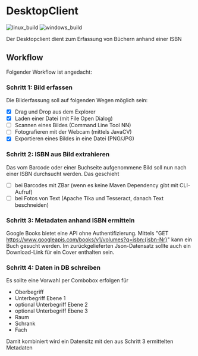 # DesktopClient

![linux_build](https://github.com/Projekt-Digitales-Museumsarchiv/DesktopClient/actions/workflows/maven-linux.yml/badge.svg?event=push)
![windows_build](https://github.com/Projekt-Digitales-Museumsarchiv/DesktopClient/actions/workflows/maven-windows.yml/badge.svg?event=push)

Der Desktopclient dient zum Erfassung von Büchern anhand einer ISBN

## Workflow

Folgender Workflow ist angedacht:

### Schritt 1: Bild erfassen

Die Bilderfassung soll auf folgenden Wegen möglich sein:

- [x] Drag und Drop aus dem Explorer 
- [x] Laden einer Datei (mit File Open Dialog)
- [ ] Scannen eines Bildes (Command Line Tool NN)
- [ ] Fotografieren mit der Webcam (mittels JavaCV)
- [x] Exportieren eines Bildes in eine Datei (PNG/JPG)

### Schritt 2: ISBN aus Bild extrahieren

Das vom Barcode oder einer Buchseite aufgenommene Bild soll nun nach einer ISBN durchsucht werden.
Das geschieht
- [ ] bei Barcodes mit ZBar (wenn es keine Maven Dependency gibt mit CLI-Aufruf)
- [ ] bei Fotos von Text (Apache Tika und Tesseract, danach Text beschneiden)

### Schritt 3: Metadaten anhand ISBN ermitteln

Google Books bietet eine API ohne Authentifizierung.
Mittels "GET https://www.googleapis.com/books/v1/volumes?q=isbn:{isbn-Nr}" kann ein Buch gesucht werden.
Im zurückgelieferten Json-Datensatz sollte auch ein Download-Link für ein Cover enthalten sein.

### Schritt 4: Daten in DB schreiben

Es sollte eine Vorwahl per Combobox erfolgen für
- Oberbegriff
- Unterbegriff Ebene 1
- optional Unterbegriff Ebene 2
- optional Unterbegriff Ebene 3
- Raum
- Schrank
- Fach

Damit kombiniert wird ein Datensitz mit den aus Schritt 3 ermittelten Metadaten
